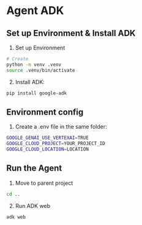 # Agent ADK

## Set up Environment & Install ADK

1. Set up Environment

```bash
# Create
python -m venv .venv
source .venv/bin/activate
```

2. Install ADK:

```bash
pip install google-adk
```

## Environment config

1. Create a .env file in the same folder:

```bash
GOOGLE_GENAI_USE_VERTEXAI=TRUE
GOOGLE_CLOUD_PROJECT=YOUR_PROJECT_ID
GOOGLE_CLOUD_LOCATION=LOCATION
```

## Run the Agent

1. Move to parent project

```bash
cd ..
```

2. Run ADK web

```bash
adk web
```
